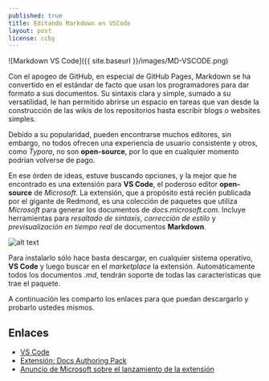 ```yaml
---
published: true
title: Editando Markdown en VSCode
layout: post
license: ccby
---
```


![Markdown VS Code]({{ site.baseurl }}/images/MD-VSCODE.png)

Con el apogeo de GitHub, en especial de GitHub Pages, Markdown se ha convertido en el estándar de facto que usan los programadores para dar formato a sus documentos. Su sintaxis clara y simple, sumado a su versatilidad, le han permitido abrirse un espacio en tareas que van desde la construcción de las wikis de los repositorios hasta escribir blogs o websites simples.
<!--more-->

Debido a su popularidad, pueden encontrarse muchos editores, sin embargo, no todos ofrecen una experiencia de usuario consistente y otros, como *Typora*, no son **open-source**, por lo que en cualquier momento podrían volverse de pago.

En ese órden de ideas, estuve buscando opciones, y la mejor que he encontrado es una extensión para **VS Code**, el poderoso editor **open-source** de *Microsoft*. La extensión, que a propósito está recién publicada por el gigante de Redmond, es una colección de paquetes que utiliza *Microsoft* para generar los documentos de *docs.microsoft.com*. Incluye herramientas para *resaltado de sintaxis*, *corrección de estilo* y *previsualización en tiempo real* de documentos **Markdown**.

![alt text][previewtool]

Para instalarlo sólo hace basta descargar, en cualquier sistema operativo, **VS Code** y luego buscar en el *marketplace* la extensión. Automáticamente todos los documentos *.md*, tendrán soporte de todas las características que trae el paquete.

A continuación les comparto los enlaces para que puedan descargarlo y probarlo ustedes mismos.

## Enlaces

* [VS Code](https://code.visualstudio.com/)
* [Extensión: Docs Authoring Pack](https://marketplace.visualstudio.com/items?itemName=docsmsft.docs-authoring-pack)
* [Anuncio de Microsoft sobre el lanzamiento de la extensión](https://docs.microsoft.com/en-us/teamblog/docs-extension)

[previewtool]: https://docs.microsoft.com/en-us/teamblog/media/docs-extension/preview.gif "Editando Markwdown en VSCode"
